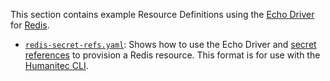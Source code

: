 This section contains example Resource Definitions using the [Echo Driver](https://developer.humanitec.com/integration-and-extensions/drivers/generic-drivers/echo/) for [Redis](https://redis.io/).

* [`redis-secret-refs.yaml`](./redis-secret-refs.yaml): Shows how to use the Echo Driver and [secret references](https://developer.humanitec.com/platform-orchestrator/security/secret-references/) to provision a Redis resource. This format is for use with the [Humanitec CLI](https://developer.humanitec.com/platform-orchestrator/cli/).
